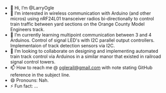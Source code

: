 - 👋 Hi, I’m @LarryOgle
- 👀 I’m interested in wireless communication with Arduino (and other micros) using nRF24L01 transceiver radios bi-directionally to control train traffic between yard sections on the Orange County Model Engineers track.
- 🌱 I’m currently learning multipoint communication between 3 and 4 Arduinos.  Control of signal LED's with I2C parallel output controllers.  Implementaion of track detection sensors via I2C.
- 💞️ I’m looking to collaborate on designing and implementing automated train track control via Arduinos in a similar manor that existed in railroad signal control towers. 
- 📫 How to reach me @ oglerail@gmail.com with note stating GitHub reference in the subject line.
- 😄 Pronouns: Nah.
- ⚡ Fun fact: ...

<!---
LarryOgle/LarryOgle is a ✨ special ✨ repository because its `README.md` (this file) appears on your GitHub profile.
You can click the Preview link to take a look at your changes.
--->
